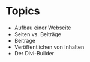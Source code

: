 # Topics

  - Aufbau einer Webseite
  - Seiten vs. Beiträge
  - Beiträge
  - Veröffentlichen von Inhalten
  - Der Divi-Builder
